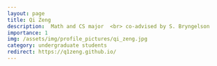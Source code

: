 ```yaml
---
layout: page
title: Qi Zeng
description:  Math and CS major  <br> co-advised by S. Bryngelson
importance: 1
img: /assets/img/profile_pictures/qi_zeng.jpg
category: undergraduate students
redirect: https://q1zeng.github.io/
---
```

